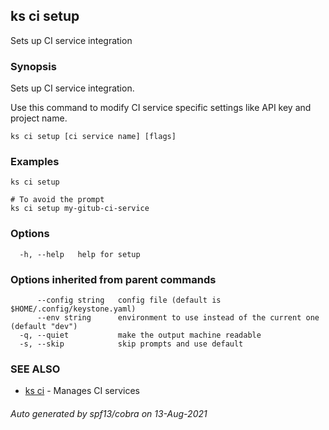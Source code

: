 ## ks ci setup

Sets up CI service integration

### Synopsis

Sets up CI service integration.

Use this command to modify CI service specific settings
like API key and project name.

```
ks ci setup [ci service name] [flags]
```

### Examples

```
ks ci setup

# To avoid the prompt
ks ci setup my-gitub-ci-service
```

### Options

```
  -h, --help   help for setup
```

### Options inherited from parent commands

```
      --config string   config file (default is $HOME/.config/keystone.yaml)
      --env string      environment to use instead of the current one (default "dev")
  -q, --quiet           make the output machine readable
  -s, --skip            skip prompts and use default
```

### SEE ALSO

* [ks ci](ks_ci.md)	 - Manages CI services

###### Auto generated by spf13/cobra on 13-Aug-2021
